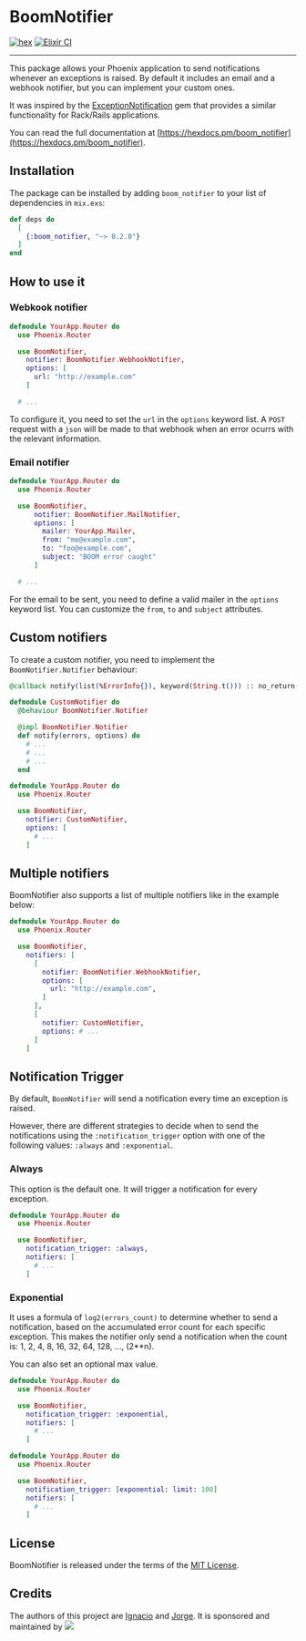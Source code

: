 # BoomNotifier

[![hex](https://img.shields.io/hexpm/v/boom_notifier?color=78529a)](https://hex.pm/packages/boom_notifier)
[![Elixir CI](https://github.com/wyeworks/boom/actions/workflows/elixir.yml/badge.svg)](https://github.com/wyeworks/boom/actions/workflows/elixir.yml)

---

This package allows your Phoenix application to send notifications whenever
an exceptions is raised. By default it includes an email and a webhook
notifier, but you can implement your custom ones.

It was inspired by the [ExceptionNotification](https://github.com/smartinez87/exception_notification)
gem that provides a similar functionality for Rack/Rails applications.

You can read the full documentation at [https://hexdocs.pm/boom_notifier](https://hexdocs.pm/boom_notifier).

## Installation

The package can be installed by adding `boom_notifier` to your list of dependencies in
`mix.exs`:

```elixir
def deps do
  [
    {:boom_notifier, "~> 0.2.0"}
  ]
end
```

## How to use it

### Webkook notifier

```elixir
defmodule YourApp.Router do
  use Phoenix.Router

  use BoomNotifier,
    notifier: BoomNotifier.WebhookNotifier,
    options: [
      url: "http://example.com"
    ]

  # ...
```

To configure it, you need to set the `url` in the `options` keyword list. A `POST` request with a `json` will be made to that webhook when an error ocurrs with the relevant information.

### Email notifier

```elixir
defmodule YourApp.Router do
  use Phoenix.Router

  use BoomNotifier,
      notifier: BoomNotifier.MailNotifier,
      options: [
        mailer: YourApp.Mailer,
        from: "me@example.com",
        to: "foo@example.com",
        subject: "BOOM error caught"
      ]

  # ...
```

For the email to be sent, you need to define a valid mailer in the `options` keyword list. You can customize the `from`, `to` and `subject` attributes.

## Custom notifiers

To create a custom notifier, you need to implement the `BoomNotifier.Notifier` behaviour:

```elixir
@callback notify(list(%ErrorInfo{}), keyword(String.t())) :: no_return()
```

```elixir
defmodule CustomNotifier do
  @behaviour BoomNotifier.Notifier

  @impl BoomNotifier.Notifier
  def notify(errors, options) do
    # ...
    # ...
    # ...
  end
```

```elixir
defmodule YourApp.Router do
  use Phoenix.Router

  use BoomNotifier,
    notifier: CustomNotifier,
    options: [
      # ...
    ]
```

## Multiple notifiers

BoomNotifier also supports a list of multiple notifiers like in the example below:

```elixir
defmodule YourApp.Router do
  use Phoenix.Router

  use BoomNotifier,
    notifiers: [
      [
        notifier: BoomNotifier.WebhookNotifier,
        options: [
          url: "http://example.com",
        ]
      ],
      [
        notifier: CustomNotifier,
        options: # ...
      ]
    ]
```

## Notification Trigger
By default, `BoomNotifier` will send a notification every time an exception is
raised.

However, there are different strategies to decide when to send the
notifications using the `:notification_trigger` option with one of the
following values: `:always` and `:exponential`.

### Always
This option is the default one. It will trigger a notification for every
exception.

```elixir
defmodule YourApp.Router do
  use Phoenix.Router

  use BoomNotifier,
    notification_trigger: :always,
    notifiers: [
      # ...
    ]
```

### Exponential
It uses a formula of `log2(errors_count)` to determine whether to send a
notification, based on the accumulated error count for each specific
exception. This makes the notifier only send a notification when the count
is: 1, 2, 4, 8, 16, 32, 64, 128, ..., (2**n).

You can also set an optional max value.

```elixir
defmodule YourApp.Router do
  use Phoenix.Router

  use BoomNotifier,
    notification_trigger: :exponential,
    notifiers: [
      # ...
    ]
```

```elixir
defmodule YourApp.Router do
  use Phoenix.Router

  use BoomNotifier,
    notification_trigger: [exponential: limit: 100]
    notifiers: [
      # ...
    ]
```

## License
BoomNotifier is released under the terms of the [MIT License](https://github.com/wyeworks/boom/blob/master/LICENSE).

## Credits
The authors of this project are [Ignacio](https://github.com/iaguirre88) and [Jorge](https://github.com/jmbejar). It is sponsored and maintained by [<img src="https://www.wyeworks.com/images/logo-wbg.svg"/>](https://www.wyeworks.com)
